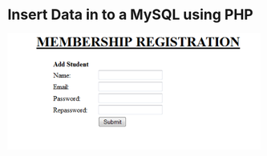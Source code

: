 # Insert Data in to a MySQL using PHP



![Insert-Data-in-to-a-MySQL-using-PHP](https://github.com/dwachira/Insert-Data-in-to-a-MySQL-using-PHP/blob/master/Insert-Data-in-to-a-MySQL-using-PHP.png?raw=true)
